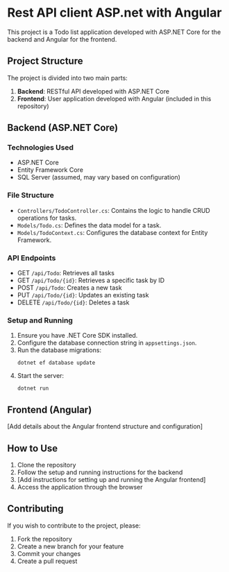 # Rest API client ASP.net with Angular

This project is a Todo list application developed with ASP.NET Core for the backend and Angular for the frontend.

## Project Structure

The project is divided into two main parts:

1. **Backend**: RESTful API developed with ASP.NET Core
2. **Frontend**: User application developed with Angular (included in this repository)

## Backend (ASP.NET Core)

### Technologies Used

- ASP.NET Core
- Entity Framework Core
- SQL Server (assumed, may vary based on configuration)

### File Structure

- `Controllers/TodoController.cs`: Contains the logic to handle CRUD operations for tasks.
- `Models/Todo.cs`: Defines the data model for a task.
- `Models/TodoContext.cs`: Configures the database context for Entity Framework.

### API Endpoints

- GET `/api/Todo`: Retrieves all tasks
- GET `/api/Todo/{id}`: Retrieves a specific task by ID
- POST `/api/Todo`: Creates a new task
- PUT `/api/Todo/{id}`: Updates an existing task
- DELETE `/api/Todo/{id}`: Deletes a task

### Setup and Running

1. Ensure you have .NET Core SDK installed.
2. Configure the database connection string in `appsettings.json`.
3. Run the database migrations:
   ```
   dotnet ef database update
   ```
4. Start the server:
   ```
   dotnet run
   ```

## Frontend (Angular)

[Add details about the Angular frontend structure and configuration]

## How to Use

1. Clone the repository
2. Follow the setup and running instructions for the backend
3. [Add instructions for setting up and running the Angular frontend]
4. Access the application through the browser

## Contributing

If you wish to contribute to the project, please:

1. Fork the repository
2. Create a new branch for your feature
3. Commit your changes
4. Create a pull request

###

